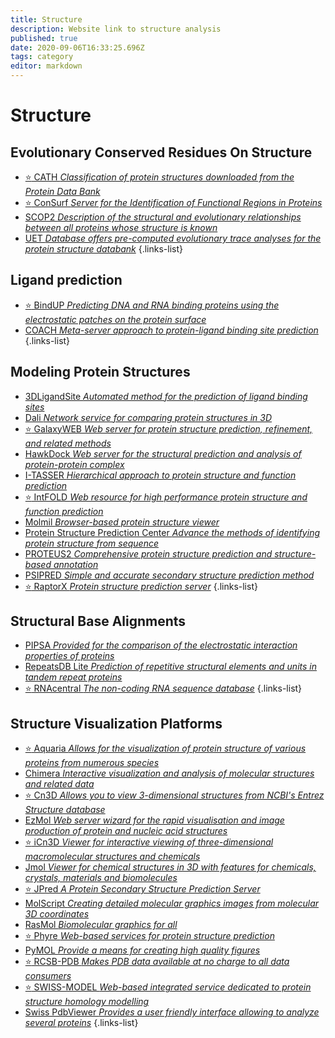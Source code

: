 ```yaml
---
title: Structure
description: Website link to structure analysis
published: true
date: 2020-09-06T16:33:25.696Z
tags: category
editor: markdown
---
```


# Structure

## Evolutionary Conserved Residues On Structure

- [:star: CATH *Classification of protein structures downloaded from the Protein Data Bank*](https://vdclab-wiki.herokuapp.com/en/databases/data-integration/CATH)
- [:star: ConSurf *Server for the Identification of Functional Regions in Proteins*](https://vdclab-wiki.herokuapp.com/en/structure/evolutionary_conserved_residues/ConSurf)
- [SCOP2 *Description of the structural and evolutionary relationships between all proteins whose structure is known*](https://vdclab-wiki.herokuapp.com/en/databases/data-integration/SCOP2)
- [UET *Database offers pre-computed evolutionary trace analyses for the protein structure databank*](https://vdclab-wiki.herokuapp.com/en/structure/evolutionary_conserved_residues/UET)
{.links-list}

## Ligand prediction

- [:star: BindUP *Predicting DNA and RNA binding proteins using the electrostatic patches on the protein surface*](https://vdclab-wiki.herokuapp.com/en/structure/ligand-prediction/BindUP)
- [COACH *Meta-server approach to protein-ligand binding site prediction*](https://vdclab-wiki.herokuapp.com/en/structure/ligand-prediction/COACH)
{.links-list}

## Modeling Protein Structures

- [3DLigandSite *Automated method for the prediction of ligand binding sites*](https://vdclab-wiki.herokuapp.com/en/structure/modeling-protein-structures/3DLigandSite)
- [Dali *Network service for comparing protein structures in 3D*](https://vdclab-wiki.herokuapp.com/en/structure/modeling-protein-structures/Dali)
- [:star: GalaxyWEB *Web server for protein structure prediction, refinement, and related methods*](https://vdclab-wiki.herokuapp.com/en/structure/modeling-protein-structures/GalaxyWEB)
- [HawkDock *Web server for the structural prediction and analysis of protein-protein complex*](https://vdclab-wiki.herokuapp.com/en/structure/modeling-protein-structures/HawkDock)
- [I-TASSER *Hierarchical approach to protein structure and function prediction*](https://vdclab-wiki.herokuapp.com/en/structure/modeling-protein-structures/I-TASSER)
- [:star: IntFOLD *Web resource for high performance protein structure and function prediction*](https://vdclab-wiki.herokuapp.com/en/structure/modeling-protein-structures/IntFOLD)
- [Molmil *Browser-based protein structure viewer*](https://vdclab-wiki.herokuapp.com/en/structure/modeling-protein-structures/Molmil)
- [Protein Structure Prediction Center *Advance the methods of identifying protein structure from sequence*](https://vdclab-wiki.herokuapp.com/en/structure/modeling-protein-structures/Prediction-Center)
- [PROTEUS2 *Comprehensive protein structure prediction and structure-based annotation*](https://vdclab-wiki.herokuapp.com/en/structure/modeling-protein-structures/PROTEUS2)
- [PSIPRED *Simple and accurate secondary structure prediction method*](https://vdclab-wiki.herokuapp.com/en/structure/modeling-protein-structures/PSIPRED)
- [:star: RaptorX *Protein structure prediction server*](https://vdclab-wiki.herokuapp.com/en/structure/modeling-protein-structures/RaptorX)
{.links-list}

## Structural Base Alignments

- [PIPSA *Provided for the comparison of the electrostatic interaction properties of proteins*](https://vdclab-wiki.herokuapp.com/en/structure/structural_base_alignments/PIPSA)
- [RepeatsDB Lite *Prediction of repetitive structural elements and units in tandem repeat proteins*](https://vdclab-wiki.herokuapp.com/en/structure/structural_base_alignments/RepeatsDB-Lite)
- [:star: RNAcentral *The non-coding RNA sequence database*](https://vdclab-wiki.herokuapp.com/structure/structural_base_alignments/RNAcentral)
{.links-list}

## Structure Visualization Platforms 

- [:star: Aquaria *Allows for the visualization of protein structure of various proteins from numerous species*](https://vdclab-wiki.herokuapp.com/en/structure/visualization-platforms/Aquaria)
- [Chimera *Interactive visualization and analysis of molecular structures and related data*](https://vdclab-wiki.herokuapp.com/en/visualization/structure_platform/Chimera)
- [:star: Cn3D *Allows you to view 3-dimensional structures from NCBI's Entrez Structure database*](https://vdclab-wiki.herokuapp.com/en/visualization/structure_platform/Cn3D)
- [EzMol *Web server wizard for the rapid visualisation and image production of protein and nucleic acid structures*](https://vdclab-wiki.herokuapp.com/en/visualization/structure_platform/EzMol)
- [:star: iCn3D *Viewer for interactive viewing of three-dimensional macromolecular structures and chemicals*](https://vdclab-wiki.herokuapp.com/en/structure/visualization-platforms/iCn3D)
- [Jmol *Viewer for chemical structures in 3D with features for chemicals, crystals, materials and biomolecules*](https://vdclab-wiki.herokuapp.com/en/visualization/visualization-platforms/Jmol)
- [:star: JPred *A Protein Secondary Structure Prediction Server*](https://vdclab-wiki.herokuapp.com/en/visualization/visualization-platforms/JPred)
- [MolScript *Creating detailed molecular graphics images from molecular 3D coordinates*](https://vdclab-wiki.herokuapp.com/en/visualization/structure_platform/MolScript)
- [RasMol *Biomolecular graphics for all*](https://vdclab-wiki.herokuapp.com/en/visualization/structure_platform/RasMol)
- [:star: Phyre *Web-based services for protein structure prediction*](https://vdclab-wiki.herokuapp.com/en/structure/visualization-platforms/Phyre)
- [PyMOL *Provide a means for creating high quality figures*](https://vdclab-wiki.herokuapp.com/en/visualization/structure_platform/PyMOL)
- [:star: RCSB-PDB *Makes PDB data available at no charge to all data consumers*](https://vdclab-wiki.herokuapp.com/en/structure/visualization-platforms/RCSB-PDB)
- [:star: SWISS-MODEL *Web-based integrated service dedicated to protein structure homology modelling*](https://vdclab-wiki.herokuapp.com/en/structure/visualization-platforms/SWISS-MODEL)
- [Swiss PdbViewer *Provides a user friendly interface allowing to analyze several proteins*](https://vdclab-wiki.herokuapp.com/en/visualization/structure_platform/Swiss-PdbViewer)
{.links-list}
